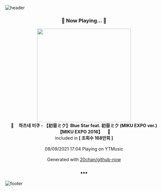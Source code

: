 ![header](https://capsule-render.vercel.app/api?type=wave&height=170&section=header&text=Hi.%20I'm%20SHIFT&fontColor=090707&fontAlignX=45&fontAlignY=65&fontSize=100)

<h3 align="center">🎵 Now Playing... 🎵</h3>
<p align="center">
  <a href="https://music.youtube.com/watch?v=sK92X82T3Sk">
    <img width="300" src="https://i.ytimg.com/vi/sK92X82T3Sk/sddefault.jpg?sqp=-oaymwEWCJADEOEBIAQqCghqEJQEGHgg6AJIWg&rs">
  </a>
  <br>
  🎵&nbsp&nbsp&nbsp <b>하츠네 미쿠 - 【初音ミク】Blue Star feat. 初音ミク (MIKU EXPO ver.)【MIKU EXPO 2016】</b> &nbsp&nbsp&nbsp🎵
  <br>
  included in <b>[ 조회수 168만회 ]</b>
  
  <br />
  <br />
  08/09/2021 17:04 Playing on YTMusic
  <br />
  <br />
  Generated with <a href="https://github.com/20chan/github-now">20chan/github-now</a>
</p>

<h3 align="center">•••</h3>

![footer](https://capsule-render.vercel.app/api?type=wave&height=150&section=footer)
